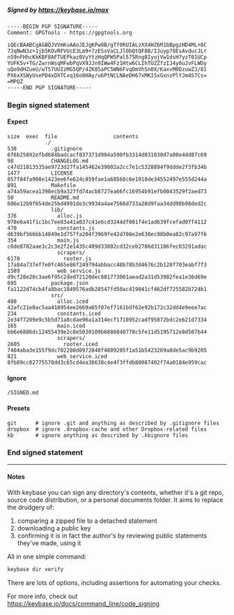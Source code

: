 ##### Signed by https://keybase.io/max
```
-----BEGIN PGP SIGNATURE-----
Comment: GPGTools - https://gpgtools.org

iQEcBAABCgAGBQJVVmKuAAoJEJgKPw0B/gTf0RUIALzXX4HZ6M1bBpgzHD4ML+8C
7JqNwN3z+1jb5KOvRFVUcE3Lm9+7zESxVaCLJlObQtQF8B/IJuyp78EsAvducJLr
n59nFHhcKkKBF8AFTUEPkaz0VyYtzHqQPW5Pal575Rng8IyojVw1dsH7yzT01UCp
YUFK5v+TG/ZwrnWsqMFwbPqVX9JJn9IWw4Fz1Htw6CLIhTUZZfzIJ4y0uJvFLWDy
uQo9dHZueU/wT57UUIzMG5QP/4ZK85aPC5WN6FvqOmVhSn0X/KaxvM0DzuwZJ/81
PX6xXSWyUsePD4xDXTCxq16o8HAy/u6PtNCLNAeDH67xMKISxGxnzPlYJm4S7Cs=
=MPQZ
-----END PGP SIGNATURE-----

```

<!-- END SIGNATURES -->

### Begin signed statement 

#### Expect

```
size  exec  file                  contents                                                        
            ./                                                                                    
538           .gitignore          6f6b25892efbd684badcacf837371d984a590fb3314d031030d7a08e4dd87c69
98            CHANGELOG.md        c47d21813535ae9723d27fa145462e39802a2cc7e1c5328894f9ddde2f3fb34b
1477          LICENSE             857f84fa908e1423ee6fe624c859fae1a60568c6e1018de34552497e555d244a
891           Makefile            a74a59acea1398ecb9a327fd74acb8727ea66fc16954b91efb0043529f2aed73
50            README.md           606e12b9f654de25bd4991de3c9934a4ae7566d733a28d9faa34dd98b98ded2c
              lib/                                                                                
376             alloc.js          978e6a41f1c1bc7ee83a41a037c41e6cd3244df081f4e1ad639fcefad07f4112
470             constants.js      d639bf566bb14849e1d757fa204f3969fe42d708e2e630ec98b0ea82c97a97f6
354             main.js           c6de8782aae3c2c3e2f2e1435c409d33802cd32ceb2786d31186fec03291adac
                scrapers/                                                                         
6178              rooter.js       17a84a737ef7e0fc465e86f249794abbacc48b78b3d4676c2b128f703eabf7f3
1589            web_service.js    d9cf28e20c3ae6f95c2ded72120dec881773001aead2a31d53982fea1e36d69e
695           package.json        fa1122d74cb4fa8bac1849576adb28547fd50ac419041cf462df725582b724b1
              src/                                                                                
400             alloc.iced        42afc21e0ac5aa418954ee2669a65f07ef7161bdf62e92b172c32dd4e9eee7ac
234             constants.iced    2e34f7209e9c5b5d71a8cdae96a1a314ecf1710952cadf95872bdc2e621d7334
165             main.iced         bb6e6886dc12455439e2c8e5030109b6886040778c5fe11d5195712e8d507b44
                scrapers/                                                                         
2605              rooter.iced     7404aba3e155f9dc702280d0972848f4809205f1a51b5423269a8de5ac9b9205
821             web_service.iced  8fb89cc02775570dd3c65cd4ea36638c4e4f3ffdb80087402f74a0184e959cac
```

#### Ignore

```
/SIGNED.md
```

#### Presets

```
git      # ignore .git and anything as described by .gitignore files
dropbox  # ignore .dropbox-cache and other Dropbox-related files    
kb       # ignore anything as described by .kbignore files          
```

<!-- summarize version = 0.0.9 -->

### End signed statement

<hr>

#### Notes

With keybase you can sign any directory's contents, whether it's a git repo,
source code distribution, or a personal documents folder. It aims to replace the drudgery of:

  1. comparing a zipped file to a detached statement
  2. downloading a public key
  3. confirming it is in fact the author's by reviewing public statements they've made, using it

All in one simple command:

```bash
keybase dir verify
```

There are lots of options, including assertions for automating your checks.

For more info, check out https://keybase.io/docs/command_line/code_signing
